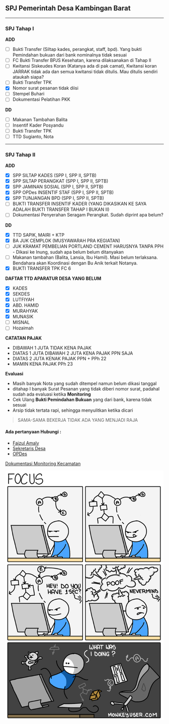 ## SPJ Pemerintah Desa Kambingan Barat
---
### SPJ Tahap I
**ADD**
  - [ ] Bukti Transfer (Siltap kades, perangkat, staff, bpd). Yang bukti Pemindahan bukuan dari bank nominalnya tidak sesuai
  - [ ] FC Bukti Transfer BPJS Kesehatan, karena dilaksanakan di Tahap II
  - [ ] Kwitansi Siskeudes Koran (Katanya ada di pak camat), Kwitansi koran JARRAK tidak ada dan semua kwitansi tidak ditulis. Mau ditulis sendiri ataukah siapa?
  - [ ] Bukti Transfer TPK
  - [X] Nomor surat pesanan tidak diisi
  - [ ] Stempel Buhari
  - [ ] Dokumentasi Pelatihan PKK

**DD**
  - [ ] Makanan Tambahan Balita
  - [ ] Insentif Kader Posyandu
  - [ ] Bukti Transfer TPK
  - [ ] TTD Sugianto, Nota
---
### SPJ Tahap II
**ADD**
  - [X] SPP SILTAP KADES (SPP I, SPP II, SPTB)
  - [X] SPP SILTAP PERANGKAT (SPP I, SPP II, SPTB)
  - [X] SPP JAMINAN SOSIAL (SPP I, SPP II, SPTB)
  - [X] SPP OPDes INSENTIF STAF (SPP I, SPP II, SPTB)
  - [X] SPP TUNJANGAN BPD (SPP I, SPP II, SPTB)
  - [ ] BUKTI TRANSFER INSENTIF KADER (YANG DIKASIKAN KE SAYA ADALAH BUKTI TRANSFER TAHAP I BUKAN II)
  - [ ] Dokumentasi Penyerahan Seragam Perangkat. Sudah diprint apa belum?
  
**DD**
  - [X] TTD SAPIK, MAIRI + KTP
  - [X] BA JUK CEMPLOK (MUSYAWARAH PRA KEGIATAN)
  - [ ] JUK KRAMAT PEMBELIAN PORTLAND CEMENT HARUSNYA TANPA PPH - Dikasi ke Inung, sudah apa belum belum ditanyakan
  - [ ] Makanan tambahan (Balita, Lansia, Ibu Hamil). Masi belum terlaksana. Bendahara akan Koordinasi dengan Bu Anik terkait Notanya.
  - [X] BUKTI TRANSFER TPK FC 6

**DAFTAR TTD APARATUR DESA YANG BELUM**
  - [X] KADES
  - [X] SEKDES
  - [X] LUTFIYAH
  - [X] ABD. HAMID
  - [X] MURAHYAK
  - [X] MUNASIK
  - [ ] MISNAL
  - [ ] Hozaimah

**CATATAN PAJAK**
  * DIBAWAH 1 JUTA TIDAK KENA PAJAK
  * DIATAS 1 JUTA DIBAWAH 2 JUTA KENA PAJAK PPN SAJA
  * DIATAS 2 JUTA KENAK PAJAK PPN + PPh 22
  * MAMIN KENA PAJAK PPh 23

**Evaluasi**
  * Masih banyak Nota yang sudah ditempel namun belum dikasi tanggal
  * ditahap I banyak Surat Pesanan yang tidak diberi nomor surat, padahal sudah ada evaluasi ketika **Monitoring**
  * Cek Ulang **Bukti Pemindahan Bukuan** yang dari bank, karena tidak sesuai
  * Arsip tidak tertata rapi, sehingga menyulitkan ketika dicari

> SAMA-SAMA BEKERJA TIDAK ADA YANG MENJADI RAJA


#### Ada pertanyaan Hubungi :
* [Faizul Amaly](https://facebook.com/faizulamaly "On Facebook")
* [Sekretaris Desa](https://api.whatsapp.com/send?phone=6281939432248 "Moh. Asdin")
* [OPDes](https://api.whatsapp.com/send?phone=6285230731671 "Hosriyanto")

[Dokumentasi Monitoring Kecamatan](https://github.com/pemdeskambar/koordinasi/blob/master/DOKUMENTASI.md "Dokumentasi Kecamatan")

![Fokus](https://github.com/pemdeskambar/koordinasi/blob/master/Gambar/Work.png)